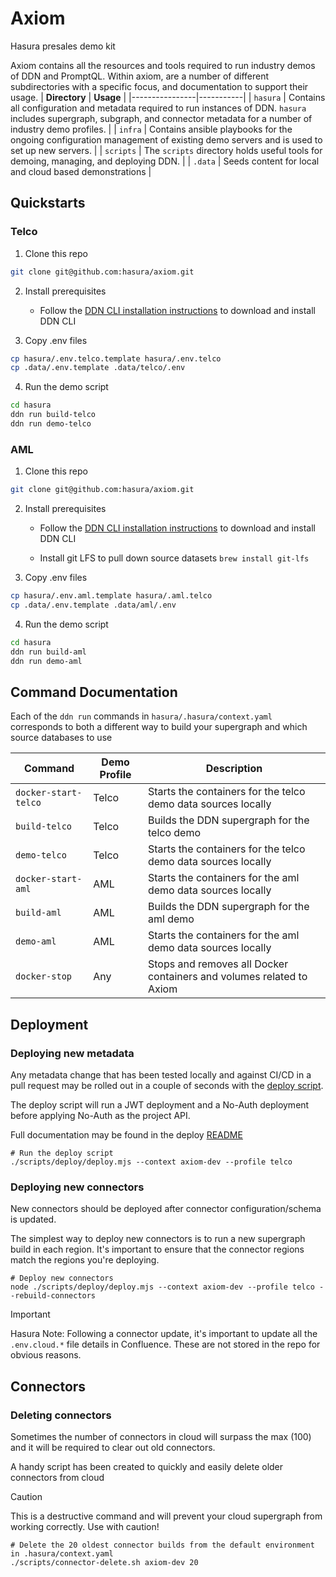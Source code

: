 # Axiom
Hasura presales demo kit

Axiom contains all the resources and tools required to run industry demos of DDN and PromptQL. Within axiom, are a number of different subdirectories with a specific focus, and documentation to support their usage.
| **Directory**  | **Usage** |
|----------------|-----------|
| `hasura`        | Contains all configuration and metadata required to run instances of DDN. `hasura` includes supergraph, subgraph, and connector metadata for a number of industry demo profiles.   |
| `infra`          | Contains ansible playbooks for the ongoing configuration management of existing demo servers and is used to set up new servers. |
| `scripts`        | The `scripts` directory holds useful tools for demoing, managing, and deploying DDN. |
| `.data`          | Seeds content for local and cloud based demonstrations |


## Quickstarts

### Telco

1. Clone this repo
```bash
git clone git@github.com:hasura/axiom.git
```

2. Install prerequisites

    * Follow the [DDN CLI installation instructions](https://hasura.io/docs/3.0/reference/cli/installation/) to download and install DDN CLI

3. Copy .env files

```bash
cp hasura/.env.telco.template hasura/.env.telco
cp .data/.env.template .data/telco/.env
```

4. Run the demo script

```bash
cd hasura
ddn run build-telco
ddn run demo-telco
```

### AML

1. Clone this repo
```bash
git clone git@github.com:hasura/axiom.git
```

2. Install prerequisites

    * Follow the [DDN CLI installation instructions](https://hasura.io/docs/3.0/reference/cli/installation/) to download and install DDN CLI

    * Install git LFS to pull down source datasets
`brew install git-lfs`

3. Copy .env files

```bash
cp hasura/.env.aml.template hasura/.aml.telco
cp .data/.env.template .data/aml/.env
```

4. Run the demo script

```bash
cd hasura
ddn run build-aml
ddn run demo-aml
```

## Command Documentation
Each of the `ddn run` commands in `hasura/.hasura/context.yaml` corresponds to both a different way to build your supergraph and which source databases to use

| **Command**              | **Demo Profile** | **Description**                                                                                                   |
|--------------------------|-----------------|-------------------------------------------------------------------------------------------------------------------|
| `docker-start-telco`     | Telco           | Starts the containers for the telco demo data sources locally|
| `build-telco`            | Telco           | Builds the DDN supergraph for the telco demo|
| `demo-telco`             | Telco           | Starts the containers for the telco demo data sources locally|
| `docker-start-aml`     | AML           | Starts the containers for the aml demo data sources locally|
| `build-aml`            | AML           | Builds the DDN supergraph for the aml demo|
| `demo-aml`             | AML           | Starts the containers for the aml demo data sources locally|
| `docker-stop`            | Any             | Stops and removes all Docker containers and volumes related to Axiom|


## Deployment

### Deploying new metadata

Any metadata change that has been tested locally and against CI/CD in a pull request may be rolled out in a couple of seconds with the [deploy script](./scripts/deploy/). 

The deploy script will run a JWT deployment and a No-Auth deployment before applying No-Auth as the project API.

Full documentation may be found in the deploy [README](./scripts/deploy/README.md)

```
# Run the deploy script
./scripts/deploy/deploy.mjs --context axiom-dev --profile telco
```

### Deploying new connectors
New connectors should be deployed after connector configuration/schema is updated.

The simplest way to deploy new connectors is to run a new supergraph build in each region. It's important to ensure that the connector regions match the regions you're deploying.

```
# Deploy new connectors
node ./scripts/deploy/deploy.mjs --context axiom-dev --profile telco --rebuild-connectors
```

> [!IMPORTANT]  
> Hasura Note: Following a connector update, it's important to update all the `.env.cloud.*` file details in Confluence. These are not stored in the repo for obvious reasons.

## Connectors

### Deleting connectors
Sometimes the number of connectors in cloud will surpass the max (100) and it will be required to clear out old connectors.

A handy script has been created to quickly and easily delete older connectors from cloud

> [!CAUTION]
> This is a destructive command and will prevent your cloud supergraph from working correctly. Use with caution!

```
# Delete the 20 oldest connector builds from the default environment in .hasura/context.yaml
./scripts/connector-delete.sh axiom-dev 20
```